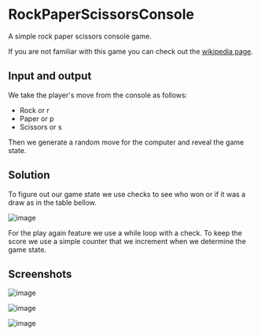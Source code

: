 # RockPaperScissorsConsole
A simple rock paper scissors console game.

If you are not familiar with this game you can check out the [wikipedia page](https://en.wikipedia.org/wiki/Rock_paper_scissors).

## Input and output
We take the player's move from the console as follows:
* Rock or r
* Paper or p
* Scissors or s

Then we generate a random move for the computer and reveal the game state.

## Solution
To figure out our game state we use checks to see who won or if it was a draw as in the table bellow.

![image](https://user-images.githubusercontent.com/122821827/213864613-f943858a-7738-4381-8792-642d8d1a480e.png)

For the play again feature we use a while loop with a check.
To keep the score we use a simple counter that we increment when we determine the game state.

## Screenshots

![image](https://user-images.githubusercontent.com/122821827/213864731-b5b1149e-03ed-4ed9-9340-2240677a76fd.png)

![image](https://user-images.githubusercontent.com/122821827/213864756-2bf56c26-f6a5-4472-bde1-c11d8b4ba00e.png)

![image](https://user-images.githubusercontent.com/122821827/213864768-ae8c611b-e715-4a34-ad5b-cb9af18d7fe8.png)
